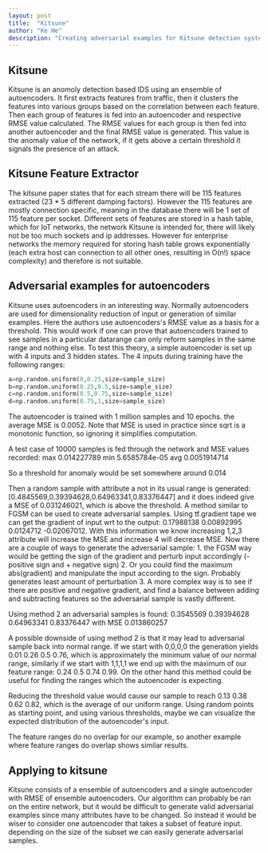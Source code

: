 ```yaml
---
layout: post
title:  "Kitsune"
author: "Ke He"
description: "Creating adversarial examples for Kitsune detection system"
---
```


## Kitsune

Kitsune is an anomoly detection based IDS using an ensemble of autoencoders. It first extracts features from traffic, then it clusters the features into various groups based on the correlation between each feature. Then each group of features is fed into an autoencoder and respective RMSE value calculated. The RMSE values for each group is then fed into another autoencoder and the final RMSE value is generated. This value is the anomaly value of the network, if it gets above a certain threshold it signals the presence of an attack.

## Kitsune Feature Extractor

The kitsune paper states that for each stream there will be 115 features extracted (23 \* 5 different damping factors). However the 115 features are mostly connection specific, meaning in the database there will be 1 set of 115 feature per socket. Different sets of features are stored in a hash table, which for IoT networks, the network Kitsune is intended for, there will likely not be too much sockets and ip addresses. However for enterprise networks the memory required for storing hash table grows exponentially (each extra host can connection to all other ones, resulting in O(n!) space complexity) and therefore is not suitable.

## Adversarial examples for autoencoders

Kitsune uses autoencoders in an interesting way. Normally autoencoders are used for dimensionality reduction of input or generation of similar examples. Here the authors use autoencoders's RMSE value as a basis for a threshold. This would work if one can prove that autoencoders trained to see samples in a particular datarange can only reform samples in the same range and nothing else. To test this theory, a simple autoencoder is set up with 4 inputs and 3 hidden states. The 4 inputs during training have the following ranges:

```python
a=np.random.uniform(0,0.25,size=sample_size)
b=np.random.uniform(0.25,0.5,size=sample_size)
c=np.random.uniform(0.5,0.75,size=sample_size)
d=np.random.uniform(0.75,1,size=sample_size)
```

The autoencoder is trained with 1 million samples and 10 epochs. the average MSE is 0.0052. Note that MSE is used in practice since sqrt is a monotonic function, so ignoring it simplifies computation.

A test case of 10000 samples is fed through the network and MSE values recorded:
max 0.014227789
min 5.6585784e-05
avg 0.0051914714

So a threshold for anomaly would be set somewhere around 0.014

Then a random sample with attribute a not in its usual range is generated:
[0.4845569,0.39394628,0.64963341,0.83376447]
and it does indeed give a MSE of 0.031246021, which is above the threshold. A method similar to FGSM can be used to create adversarial samples. Using tf.gradient tape we can get the gradient of input wrt to the output:  0.17988138  0.00892995  0.0124712  -0.02067012. With this information we know increasing 1,2,3 attribute will increase the MSE and increase 4 will decrease MSE. Now there are a couple of ways to generate the adversarial sample:
1\. the FGSM way would be getting the sign of the gradient and perturb input accordingly (-positive sign and + negative sign)
2\. Or you could find the maximum abs(gradient) and manipulate the input according to the sign. Probably generates least amount of perturbation
3\. A more complex way is to see if there are positive and negative gradient, and find a balance between adding and subtracting features so the adversarial sample is vastly different.

Using method 2 an adversarial samples is found:
0.3545569  0.39394628 0.64963341 0.83376447
with MSE 0.013860257

A possible downside of using method 2 is that it may lead to adversarial sample back into normal range. If we start with 0,0,0,0 the generation yields 0.01 0.26 0.5  0.76, which is approximately the minimum value of our normal range, similarly if we start with 1,1,1,1 we end up with the maximum of our feature range: 0.24 0.5  0.74 0.99. On the other hand this method could be useful for finding the ranges which the autoencoder is expecting.

Reducing the threshold value would cause our sample to reach 0.13 0.38 0.62 0.82, which is the average of our uniform range. Using random points as starting point, and using various thresholds, maybe we can visualize the expected distribution of the autoencoder's input.

The feature ranges do no overlap for our example, so another example where feature ranges do overlap shows similar results.

## Applying to kitsune

Kitsune consists of a ensemble of autoencoders and a single autoencoder with RMSE of ensemble autoencoders. Our algorithm can probably be ran on the entire network, but it would be difficult to generate valid adversarial examples since many attributes have to be changed. So instead it would be wiser to consider one autoencoder that takes a subset of feature input. depending on the size of the subset we can easily generate adversarial samples.
